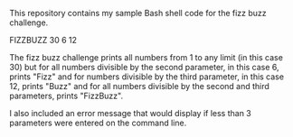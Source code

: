  This repository contains my sample Bash shell code for the fizz buzz challenge.
 
 FIZZBUZZ 30 6 12

 The fizz buzz challenge prints all numbers from 1 to any limit (in  this case 30) but for all numbers divisible by the second parameter, in this case 6, prints "Fizz"  and for numbers divisible by the third parameter, in this case 12, prints "Buzz" and for all numbers divisible by the second and third parameters, prints "FizzBuzz".

 I also included an error message that would display if less than 3 parameters were entered on the command line.
